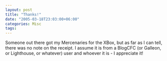 ```yaml
---
layout: post
title: "Thanks!"
date: "2005-03-18T23:03:00+06:00"
categories: Misc 
tags: 
---
```


Someone out there got my Mercenaries for the XBox, but as far as I can tell, there was no note on the receipt. I assume it is from a BlogCFC (or Galleon, or Lighthouse, or whatever) user and whoever it is - I appreciate it!